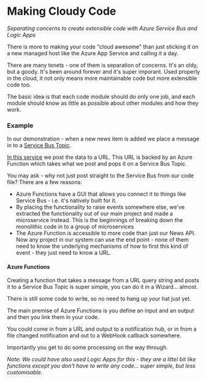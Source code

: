 # Making Cloudy Code

*Separating concerns to create extensible code with Azure Service Bus and Logic Apps*

There is more to making your code "cloud awesome" than just sticking it on a new managed host like the Azure App Service and calling it a day. 

There are many tenets - one of them is separation of concerns. It's an oldy, but a goody. It's been around forever and it's super imporant. Used properly in the cloud, it not only means more maintainable code but more extensible code too. 

The basic idea is that each code module should do only one job, and each module should know as little as possible about other modules and how they work. 

### Example

In our demonstration - when a new news item is added we place a message in to a [Service Bus Topic](https://docs.microsoft.com/en-us/azure/service-bus-messaging/service-bus-dotnet-how-to-use-topics-subscriptions).

[In this service](https://github.com/MSFTAuDX/FutureDev2016/blob/master/src/DXNewsAPI/src/DXNewsAPI/Model/Service/NotificationService.cs) we post the data to a URL. This URL is backed by an Azure Function which takes what we post and pops it on a Service Bus Topic. 

You may ask - why not just post straight to the Service Bus from our code file? There are a few reasons:

- Azure Functions have a GUI that allows you connect it to things like Service Bus - i.e. it's natively built for it.
- By placing the functionality to raise events somewhere else, we've extracted the functionality out of our main project and made a microservice instead. This is the beginnings of breaking down the monolithic code in to a group of microservices
- The Azure Function is accessible to more code than just our News API. Now any project in our system can use the end point - none of them need to know the underlying mechanisms of how to first this kind of event - they just need to know a URL. 

#### Azure Functions

Creating a function that takes a message from a URL query string and posts it to a Service Bus Topic is super simple, you can do it in a Wizard... almost. 

There is still some code to write, so no need to hang up your hat just yet. 

The main premise of Azure Functions is you define an input and an output and then you link them in your code. 

You could come in from a URL and output to a notification hub, or in from a file changed notification and out to a WebHook callback somewhere. 

Importantly you get to do some processing on the way through. 

*Note: We could have also used Logic Apps for this - they are a littel bit like functions except you don't have to write any code... super simple, but less customisable.*

